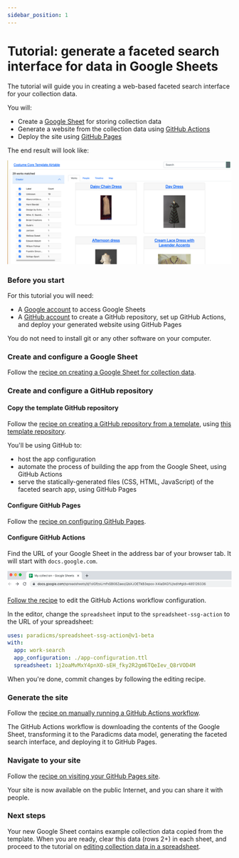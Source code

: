 ```yaml
---
sidebar_position: 1
---
```


# Tutorial: generate a faceted search interface for data in Google Sheets

The tutorial will guide you in creating a web-based faceted search interface for your collection data.

You will:
* Create a [Google Sheet](https://www.google.com/sheets/about/) for storing collection data
* Generate a website from the collection data using [GitHub Actions](https://github.com/features/actions)
* Deploy the site using [GitHub Pages](https://pages.github.com/)

The end result will look like:

![Screenshot of result](result.png)


### Before you start

For this tutorial you will need:

* A [Google account](https://support.google.com/accounts/answer/27441?hl=en) to access Google Sheets
* A [GitHub account](https://github.com/join) to create a GitHub repository, set up GitHub Actions, and deploy your generated website using GitHub Pages

You do not need to install git or any other software on your computer.


### Create and configure a Google Sheet

Follow the [recipe on creating a Google Sheet for collection data](/docs/recipes/create-google-sheet).


### Create and configure a GitHub repository

#### Copy the template GitHub repository

Follow the [recipe on creating a GitHub repository from a template](/docs/recipes/create-github-repository), using [this template repository](https://github.com/dressdiscover/exhibitions).

You'll be using GitHub to:

* host the app configuration
* automate the process of building the app from the Google Sheet, using GitHub Actions
* serve the statically-generated files (CSS, HTML, JavaScript) of the faceted search app, using GitHub Pages


#### Configure GitHub Pages

Follow the [recipe on configuring GitHub Pages](/docs/recipes/configure-github-pages).


#### Configure GitHub Actions

Find the URL of your Google Sheet in the address bar of your browser tab. It will start with `docs.google.com`.

![Screenshot of the Google Sheets address bar](google-sheets-address-bar.png)

[Follow the recipe](/docs/recipes/edit-github-ssg-workflow) to edit the GitHub Actions workflow configuration.

In the editor, change the `spreadsheet` input to the `spreadsheet-ssg-action` to the URL of your spreadsheet:

```yaml
uses: paradicms/spreadsheet-ssg-action@v1-beta
with:
  app: work-search
  app_configuration: ./app-configuration.ttl
  spreadsheet: 1j2oaMvMxY4pnXO-sEH_fky2R2gm6TQeIev_Q8rVOD4M
```

When you're done, commit changes by following the editing recipe.

### Generate the site

Follow the [recipe on manually running a GitHub Actions workflow](/docs/recipes/run-github-ssg-workflow).

The GitHub Actions workflow is downloading the contents of the Google Sheet, transforming it to the Paradicms data model, generating the faceted search interface, and deploying it to GitHub Pages.

### Navigate to your site

Follow the [recipe on visiting your GitHub Pages site](/docs/recipes/visit-github-pages).

Your site is now available on the public Internet, and you can share it with people.

### Next steps

Your new Google Sheet contains example collection data copied from the template. When you are ready, clear this data (rows 2+) in each sheet, and proceed to the tutorial on [editing collection data in a spreadsheet](/docs/tutorials/edit-spreadsheet).
